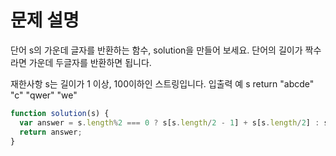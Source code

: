 # 문제 설명

단어 s의 가운데 글자를 반환하는 함수, solution을 만들어 보세요. 단어의 길이가 짝수라면 가운데 두글자를 반환하면 됩니다.

재한사항
s는 길이가 1 이상, 100이하인 스트링입니다.
입출력 예
s	return
"abcde"	"c"
"qwer"	"we"


``` javascript
function solution(s) {
  var answer = s.length%2 === 0 ? s[s.length/2 - 1] + s[s.length/2] : s[Math.floor(s.length/2)]
  return answer;
}
```